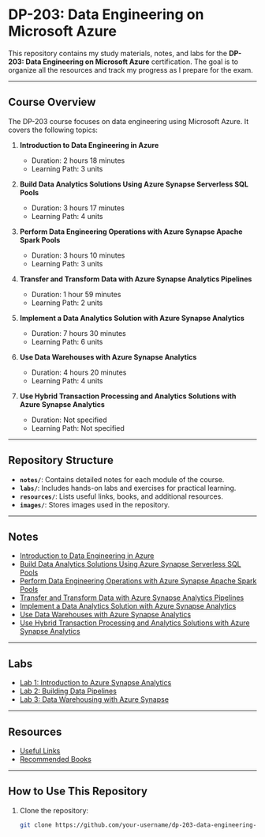 # DP-203: Data Engineering on Microsoft Azure

This repository contains my study materials, notes, and labs for the **DP-203: Data Engineering on Microsoft Azure** certification. The goal is to organize all the resources and track my progress as I prepare for the exam.

---

## Course Overview

The DP-203 course focuses on data engineering using Microsoft Azure. It covers the following topics:

1. **Introduction to Data Engineering in Azure**  
   - Duration: 2 hours 18 minutes  
   - Learning Path: 3 units  

2. **Build Data Analytics Solutions Using Azure Synapse Serverless SQL Pools**  
   - Duration: 3 hours 17 minutes  
   - Learning Path: 4 units  

3. **Perform Data Engineering Operations with Azure Synapse Apache Spark Pools**  
   - Duration: 3 hours 10 minutes  
   - Learning Path: 3 units  

4. **Transfer and Transform Data with Azure Synapse Analytics Pipelines**  
   - Duration: 1 hour 59 minutes  
   - Learning Path: 2 units  

5. **Implement a Data Analytics Solution with Azure Synapse Analytics**  
   - Duration: 7 hours 30 minutes  
   - Learning Path: 6 units  

6. **Use Data Warehouses with Azure Synapse Analytics**  
   - Duration: 4 hours 20 minutes  
   - Learning Path: 4 units  

7. **Use Hybrid Transaction Processing and Analytics Solutions with Azure Synapse Analytics**  
   - Duration: Not specified  
   - Learning Path: Not specified  

---

## Repository Structure

- **`notes/`**: Contains detailed notes for each module of the course.
- **`labs/`**: Includes hands-on labs and exercises for practical learning.
- **`resources/`**: Lists useful links, books, and additional resources.
- **`images/`**: Stores images used in the repository.

---

## Notes

- [Introduction to Data Engineering in Azure](notes/introduction-to-data-engineering.md)
- [Build Data Analytics Solutions Using Azure Synapse Serverless SQL Pools](notes/azure-synapse-serverless-sql-pools.md)
- [Perform Data Engineering Operations with Azure Synapse Apache Spark Pools](notes/azure-synapse-apache-spark-pools.md)
- [Transfer and Transform Data with Azure Synapse Analytics Pipelines](notes/azure-synapse-analytics-pipelines.md)
- [Implement a Data Analytics Solution with Azure Synapse Analytics](notes/data-analytics-solution-synapse.md)
- [Use Data Warehouses with Azure Synapse Analytics](notes/data-warehouses-synapse.md)
- [Use Hybrid Transaction Processing and Analytics Solutions with Azure Synapse Analytics](notes/hybrid-transaction-processing.md)

---

## Labs

- [Lab 1: Introduction to Azure Synapse Analytics](labs/lab-1/)
- [Lab 2: Building Data Pipelines](labs/lab-2/)
- [Lab 3: Data Warehousing with Azure Synapse](labs/lab-3/)

---

## Resources

- [Useful Links](resources/links.md)
- [Recommended Books](resources/books.md)

---

## How to Use This Repository

1. Clone the repository:
   ```bash
   git clone https://github.com/your-username/dp-203-data-engineering-azure.git
